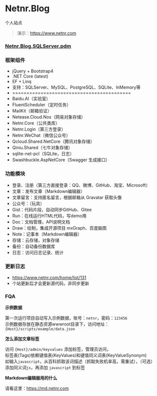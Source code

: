 # Netnr.Blog
个人站点

> 演示：<https://www.netnr.com>

<h3><a href="../static/pd/Netnr.Blog.SQLServer.pdm" title="PD设计" target="_blank">Netnr.Blog.SQLServer.pdm</a></h3>

### 框架组件
- jQuery + Bootstrap4
- .NET Core (latest)
- EF + Linq
- 支持：SQLServer、MySQL、PostgreSQL、SQLite、InMemory等
- ==========================================
- Baidu.AI（实验室）
- FluentScheduler（定时任务）
- MailKit（邮箱验证）
- Netease.Cloud.Nos（网易对象存储）
- Netnr.Core（公共类库）
- Netnr.Login（第三方登录）
- Netnr.WeChat（微信公众号）
- Qcloud.Shared.NetCore（腾讯对象存储）
- Qiniu.Shared（七牛对象存储）
- sqlite-net-pcl（SQLite，日志）
- Swashbuckle.AspNetCore（Swagger 生成接口）

### 功能模块
- 登录、注册（第三方直接登录：QQ、微博、GitHub、淘宝、Microsoft）
- 文章：发布文章（Markdown编辑器）
- 文章留言：支持匿名留言，根据邮箱从 Gravatar 获取头像
- 公众号：（玩具）
- Gist：代码片段，自动同步GitHub、Gitee
- Run：在线运行HTML代码，写demo用
- Doc：文档管理，API说明文档
- Draw：绘制，集成开源项目 mxGraph、百度脑图
- Note：记事本（Markdown编辑器）
- 存储：云存储，对象存储
- 备份：自动备份数据库
- 日志：访问日志记录、统计

### 更新日志
- <https://www.netnr.com/home/list/131>
- 个站更新后才会更新源代码，非同步更新

### FQA

**示例数据**

第一次运行项目自动写入示例数据，账号：`netnr`，密码：`123456`  
示例数据存放在静态资源wwwroot目录下，访问地址：`{Host}/scripts/example/data.json`

**怎么添加文章标签**  

访问 `{Host}/admin/keyvalues` 添加标签，管理员访问，   
标签表(Tags)依赖键值表(KeyValues)和键值同义词表(KeyValueSynonym)  
如输入`javascript`，从百科抓取该词描述（抓取失败机率高，需重试），（可选）添加同义词`js`，再添加 `javascript` 到标签

**Markdown编辑器用的什么**

请看这里：<https://md.netnr.com>